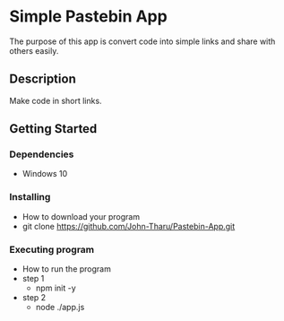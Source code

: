 # Simple Pastebin App

The purpose of this app is convert code into simple links and share with others easily.

## Description

Make code in short links.

## Getting Started

### Dependencies

* Windows 10

### Installing

* How to download your program
* git clone https://github.com/John-Tharu/Pastebin-App.git

### Executing program

* How to run the program
* step 1
    * npm init -y
* step 2
    * node ./app.js
